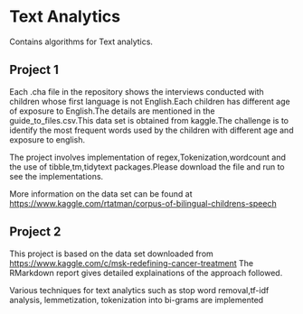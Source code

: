 # Text Analytics
Contains algorithms for Text analytics. 

## Project 1
Each .cha file in the repository shows the interviews conducted with children whose first language is not English.Each children has different age of exposure to English.The details are mentioned in the guide_to_files.csv.This data set is obtained from kaggle.The challenge is to identify the most frequent words used by the children with different age and exposure to english.

The project involves implementation of regex,Tokenization,wordcount and the use of tibble,tm,tidytext packages.Please download the file and run to see the implementations.

More information on the data set can be found at https://www.kaggle.com/rtatman/corpus-of-bilingual-childrens-speech

## Project 2 
This project is based on the data set downloaded from https://www.kaggle.com/c/msk-redefining-cancer-treatment
The RMarkdown report gives detailed explainations of the approach followed.

Various techniques for text analytics such as stop word removal,tf-idf analysis, lemmetization, tokenization into bi-grams are implemented

